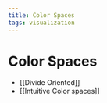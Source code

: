 ```yaml
---
title: Color Spaces
tags: visualization
---
```


# Color Spaces
- [[Divide Oriented]]
- [[Intuitive Color spaces]]


















